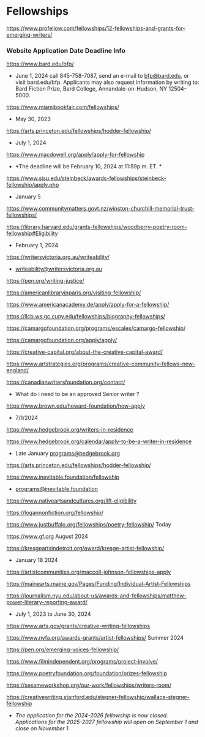 # Fellowships

https://www.profellow.com/fellowships/12-fellowships-and-grants-for-emerging-writers/

### Website	Application Date	Deadline	Info

https://www.bard.edu/bfp/		 
- June 1, 2024	 call 845-758-7087, send an e-mail to bfp@bard.edu, or visit bard.edu/bfp. Applicants may also request information by writing to: Bard Fiction Prize, Bard College, Annandale-on-Hudson, NY 12504-5000.

https://www.miamibookfair.com/fellowships/		
- May 30, 2023	

https://arts.princeton.edu/fellowships/hodder-fellowship/	
- July 1, 2024		

https://www.macdowell.org/apply/apply-for-fellowship		
- *The deadline will be February 10, 2024 at 11:59p.m. ET. *	

https://www.sjsu.edu/steinbeck/awards-fellowships/steinbeck-fellowship/apply.php		 
- January 5	

https://www.communitymatters.govt.nz/winston-churchill-memorial-trust-fellowships/			

https://library.harvard.edu/grants-fellowships/woodberry-poetry-room-fellowship#Eligibility		
- February 1, 2024	

https://writersvictoria.org.au/writeability/			
- writeability@writersvictoria.org.au

https://pen.org/writing-justice/			
			
https://americanlibraryinparis.org/visiting-fellowship/			

https://www.americanacademy.de/apply/apply-for-a-fellowship/			

https://llcb.ws.gc.cuny.edu/fellowships/biography-fellowships/			

https://camargofoundation.org/programs/escales/camargo-fellowship/			

https://camargofoundation.org/apply/apply/			

https://creative-capital.org/about-the-creative-capital-award/			

https://www.artstrategies.org/programs/creative-community-fellows-new-england/			
			
https://canadianwritersfoundation.org/contact/			
- What do i need to be an approved Senior writer ?
			
https://www.brown.edu/howard-foundation/how-apply		
- 7/1/2024	

https://www.hedgebrook.org/writers-in-residence			

https://www.hedgebrook.org/calendar/apply-to-be-a-writer-in-residence		
- Late January	programs@hedgebrook.org

https://arts.princeton.edu/fellowships/hodder-fellowship/			

https://www.inevitable.foundation/fellowship			
- programs@inevitable.foundation

https://www.nativeartsandcultures.org/lift-eligibility			

https://logannonfiction.org/fellowship/			

https://www.justbuffalo.org/fellowships/poetry-fellowship/	Today		

https://www.gf.org	August 2024		

https://kresgeartsindetroit.org/award/kresge-artist-fellowship/		
- January 18 2024	

https://artistcommunities.org/maccoll-johnson-fellowships-apply			

https://mainearts.maine.gov/Pages/Funding/Individual-Artist-Fellowships			

https://journalism.nyu.edu/about-us/awards-and-fellowships/matthew-power-literary-reporting-award/	
- July 1, 2023 to June 30, 2024		

https://www.arts.gov/grants/creative-writing-fellowships			

https://www.nyfa.org/awards-grants/artist-fellowships/	Summer 2024		

https://pen.org/emerging-voices-fellowship/			

https://www.filmindependent.org/programs/project-involve/			

https://www.poetryfoundation.org/foundation/prizes-fellowship			

https://sesameworkshop.org/our-work/fellowships/writers-room/			

https://creativewriting.stanford.edu/stegner-fellowship/wallace-stegner-fellowship	
- *The application for the 2024-2026 fellowship is now closed. Applications for the 2025-2027 fellowship will open on September 1 and close on November 1.*		
			
			
			
			
			

